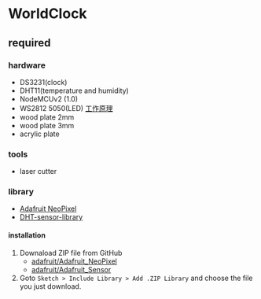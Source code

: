 WorldClock
==========

## required
### hardware
* DS3231(clock)
* DHT11(temperature and humidity)
* NodeMCUv2 (1.0)
* WS2812 5050(LED)
    [工作原理](https://makeryan.wordpress.com/2017/11/20/%E4%B8%80%E5%80%8B%E6%9C%8B%E5%8F%8B%E7%9A%84%E9%A1%98%E6%9C%9B-ws2812-5050-5v-led/)
* wood plate 2mm
* wood plate 3mm
* acrylic plate

### tools
* laser cutter

### library
* [Adafruit NeoPixel](https://learn.adafruit.com/adafruit-neopixel-uberguide/arduino-library-installation)
* [DHT-sensor-library](https://learn.adafruit.com/dht/using-a-dhtxx-sensor)

#### installation
1. Downaload ZIP file from GitHub
    * [adafruit/Adafruit_NeoPixel](https://github.com/adafruit/Adafruit_NeoPixel/archive/master.zip)
    * [adafruit/Adafruit_Sensor](https://github.com/adafruit/Adafruit_Sensor/archive/master.zip)
2. Goto `Sketch > Include Library > Add .ZIP Library` and choose the file you just download.
